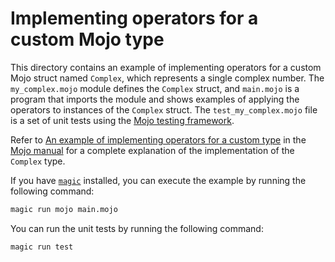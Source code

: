 # Implementing operators for a custom Mojo type

This directory contains an example of implementing operators for a custom Mojo
struct named `Complex`, which represents a single complex number. The
`my_complex.mojo` module defines the `Complex` struct, and `main.mojo` is a
program that imports the module and shows examples of applying the operators to
instances of the `Complex` struct. The `test_my_complex.mojo` file is a set of
unit tests using the [Mojo testing
framework](https://docs.modular.com/mojo/tools/testing).

Refer to [An example of implementing operators for a custom
type](https://docs.modular.com/mojo/manual/operators#an-example-of-implementing-operators-for-a-custom-type)
in the [Mojo manual](https://docs.modular.com/mojo/manual/) for a complete
explanation of the implementation of the `Complex` type.

If you have [`magic`](https://docs.modular.com/magic) installed, you can
execute the example by running the following command:

```bash
magic run mojo main.mojo
```

You can run the unit tests by running the following command:

```bash
magic run test
```
